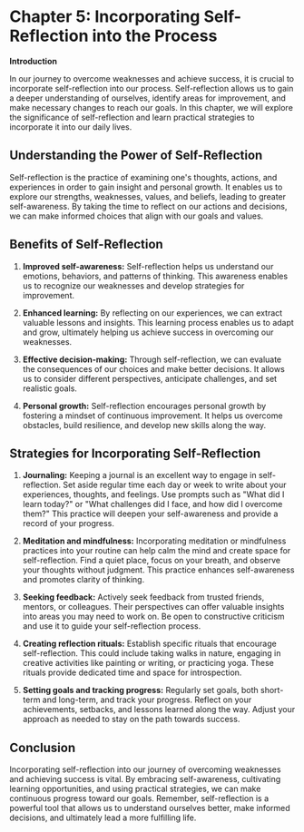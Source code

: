 Chapter 5: Incorporating Self-Reflection into the Process
=========================================================

**Introduction**

In our journey to overcome weaknesses and achieve success, it is crucial to incorporate self-reflection into our process. Self-reflection allows us to gain a deeper understanding of ourselves, identify areas for improvement, and make necessary changes to reach our goals. In this chapter, we will explore the significance of self-reflection and learn practical strategies to incorporate it into our daily lives.

Understanding the Power of Self-Reflection
------------------------------------------

Self-reflection is the practice of examining one's thoughts, actions, and experiences in order to gain insight and personal growth. It enables us to explore our strengths, weaknesses, values, and beliefs, leading to greater self-awareness. By taking the time to reflect on our actions and decisions, we can make informed choices that align with our goals and values.

Benefits of Self-Reflection
---------------------------

1. **Improved self-awareness:** Self-reflection helps us understand our emotions, behaviors, and patterns of thinking. This awareness enables us to recognize our weaknesses and develop strategies for improvement.

2. **Enhanced learning:** By reflecting on our experiences, we can extract valuable lessons and insights. This learning process enables us to adapt and grow, ultimately helping us achieve success in overcoming our weaknesses.

3. **Effective decision-making:** Through self-reflection, we can evaluate the consequences of our choices and make better decisions. It allows us to consider different perspectives, anticipate challenges, and set realistic goals.

4. **Personal growth:** Self-reflection encourages personal growth by fostering a mindset of continuous improvement. It helps us overcome obstacles, build resilience, and develop new skills along the way.

Strategies for Incorporating Self-Reflection
--------------------------------------------

1. **Journaling:** Keeping a journal is an excellent way to engage in self-reflection. Set aside regular time each day or week to write about your experiences, thoughts, and feelings. Use prompts such as "What did I learn today?" or "What challenges did I face, and how did I overcome them?" This practice will deepen your self-awareness and provide a record of your progress.

2. **Meditation and mindfulness:** Incorporating meditation or mindfulness practices into your routine can help calm the mind and create space for self-reflection. Find a quiet place, focus on your breath, and observe your thoughts without judgment. This practice enhances self-awareness and promotes clarity of thinking.

3. **Seeking feedback:** Actively seek feedback from trusted friends, mentors, or colleagues. Their perspectives can offer valuable insights into areas you may need to work on. Be open to constructive criticism and use it to guide your self-reflection process.

4. **Creating reflection rituals:** Establish specific rituals that encourage self-reflection. This could include taking walks in nature, engaging in creative activities like painting or writing, or practicing yoga. These rituals provide dedicated time and space for introspection.

5. **Setting goals and tracking progress:** Regularly set goals, both short-term and long-term, and track your progress. Reflect on your achievements, setbacks, and lessons learned along the way. Adjust your approach as needed to stay on the path towards success.

Conclusion
----------

Incorporating self-reflection into our journey of overcoming weaknesses and achieving success is vital. By embracing self-awareness, cultivating learning opportunities, and using practical strategies, we can make continuous progress toward our goals. Remember, self-reflection is a powerful tool that allows us to understand ourselves better, make informed decisions, and ultimately lead a more fulfilling life.

